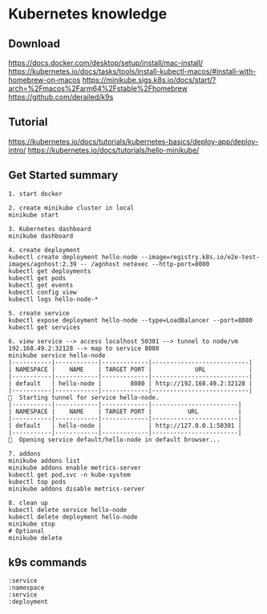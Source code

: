 # Kubernetes knowledge

## Download
https://docs.docker.com/desktop/setup/install/mac-install/
https://kubernetes.io/docs/tasks/tools/install-kubectl-macos/#install-with-homebrew-on-macos
https://minikube.sigs.k8s.io/docs/start/?arch=%2Fmacos%2Farm64%2Fstable%2Fhomebrew
https://github.com/derailed/k9s

## Tutorial
https://kubernetes.io/docs/tutorials/kubernetes-basics/deploy-app/deploy-intro/
https://kubernetes.io/docs/tutorials/hello-minikube/

## Get Started summary
```
1. start docker

2. create minikube cluster in local
minikube start

3. Kubernetes dashboard
minikube dashboard

4. create deployment
kubectl create deployment hello-node --image=registry.k8s.io/e2e-test-images/agnhost:2.39 -- /agnhost netexec --http-port=8080
kubectl get deployments
kubectl get pods
kubectl get events
kubectl config view
kubectl logs hello-node-*

5. create service
kubectl expose deployment hello-node --type=LoadBalancer --port=8080
kubectl get services

6. view service --> access localhost 50301 --> tunnel to node/vm 192.168.49.2:32128 --> map to service 8080
minikube service hello-node
|-----------|------------|-------------|---------------------------|
| NAMESPACE |    NAME    | TARGET PORT |            URL            |
|-----------|------------|-------------|---------------------------|
| default   | hello-node |        8080 | http://192.168.49.2:32128 |
|-----------|------------|-------------|---------------------------|
🏃  Starting tunnel for service hello-node.
|-----------|------------|-------------|------------------------|
| NAMESPACE |    NAME    | TARGET PORT |          URL           |
|-----------|------------|-------------|------------------------|
| default   | hello-node |             | http://127.0.0.1:50301 |
|-----------|------------|-------------|------------------------|
🎉  Opening service default/hello-node in default browser...

7. addons
minikube addons list
minikube addons enable metrics-server
kubectl get pod,svc -n kube-system
kubectl top pods
minikube addons disable metrics-server

8. clean up
kubectl delete service hello-node
kubectl delete deployment hello-node
minikube stop
# Optional
minikube delete
```

## k9s commands
```
:service
:namespace
:service
:deployment
```

